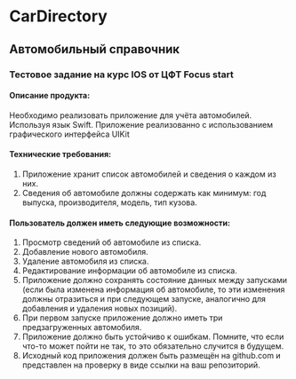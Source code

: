 # CarDirectory
Автомобильный справочник
-----------------------------------
### Тестовое задание на курс IOS от ЦФТ Focus start
#### Описание продукта:
Необходимо реализовать приложение для учёта автомобилей.
Используя язык Swift.
Приложение реализованно с использованием графического интерфейса UIKit
#### Технические требования:
1. Приложение хранит список автомобилей и сведения о каждом из них.
2. Сведения об автомобиле должны содержать как минимум: год выпуска, производителя, модель,
тип кузова.
#### Пользователь должен иметь следующие возможности:
1. Просмотр сведений об автомобиле из списка.
2. Добавление нового автомобиля.
3. Удаление автомобиля из списка.
4. Редактирование информации об автомобиле из списка.
4. Приложение должно сохранять состояние данных между запусками (если была изменена
информация об автомобиле, то эти изменения должны отразиться и при следующем запуске,
аналогично для добавления и удаления новых позиций).
5. При первом запуске приложение должно иметь три предзагруженных автомобиля.
6. Приложение должно быть устойчиво к ошибкам. Помните, что если что-то может пойти не так, то
это обязательно случится в будущем.
7. Исходный код приложения должен быть размещён на github.com и представлен на проверку в виде
ссылки на ваш репозиторий.
